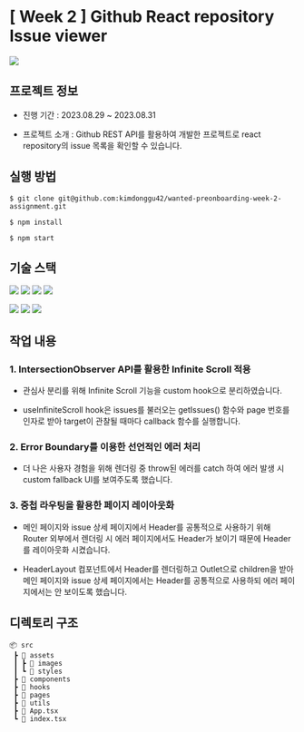 # [ Week 2 ] Github React repository Issue viewer

<img src = https://camo.githubusercontent.com/431cb39804ef7c333ffa8b0dfec7e24581654e84e3c8bcf91f64a43158c3156c/68747470733a2f2f7374617469632e77616e7465642e636f2e6b722f696d616765732f6576656e74732f323930392f62333539313861362e6a7067 />

## 프로젝트 정보

- 진행 기간 : 2023.08.29 ~ 2023.08.31

- 프로젝트 소개 : Github REST API를 활용하여 개발한 프로젝트로 react repository의 issue 목록을 확인할 수 있습니다.

## 실행 방법

```
$ git clone git@github.com:kimdonggu42/wanted-preonboarding-week-2-assignment.git

$ npm install

$ npm start
```

## 기술 스택

<p align="left">
  <img src="https://img.shields.io/badge/react-61DAFB?style=for-the-badge"> 
  <img src="https://img.shields.io/badge/typescript-3178C6?style=for-the-badge"> 
  <img src="https://img.shields.io/badge/axios-5A29E4?style=for-the-badge"> 
  <img src="https://img.shields.io/badge/styledComponents-DB7093?style=for-the-badge">
</p>

<p align="left">
  <img src="https://img.shields.io/badge/prettier-F7B93E?style=for-the-badge"> 
  <img src="https://img.shields.io/badge/esLint-4B32C3?style=for-the-badge"> 
  <img src="https://img.shields.io/badge/husky-273A60?style=for-the-badge">
</p>

## 작업 내용

### 1. IntersectionObserver API를 활용한 Infinite Scroll 적용

- 관심사 분리를 위해 Infinite Scroll 기능을 custom hook으로 분리하였습니다.

- useInfiniteScroll hook은 issues를 불러오는 getIssues() 함수와 page 번호를 인자로 받아 target이 관찰될 때마다 callback 함수를 실행합니다.

### 2. Error Boundary를 이용한 선언적인 에러 처리

- 더 나은 사용자 경험을 위해 렌더링 중 throw된 에러를 catch 하여 에러 발생 시 custom fallback UI를 보여주도록 했습니다.

### 3. 중첩 라우팅을 활용한 페이지 레이아웃화

- 메인 페이지와 issue 상세 페이지에서 Header를 공통적으로 사용하기 위해 Router 외부에서 렌더링 시 에러 페이지에서도 Header가 보이기 때문에 Header를 레이아웃화 시켰습니다.

- HeaderLayout 컴포넌트에서 Header를 렌더링하고 Outlet으로 children을 받아 메인 페이지와 issue 상세 페이지에서는 Header를 공통적으로 사용하되 에러 페이지에서는 안 보이도록 했습니다.

## 디렉토리 구조

```
📦 src
 ┣ 📂 assets
 ┃ ┣ 📂 images
 ┃ ┗ 📂 styles
 ┣ 📂 components
 ┣ 📂 hooks
 ┣ 📂 pages
 ┣ 📂 utils
 ┣ 📜 App.tsx
 ┗ 📜 index.tsx
```
